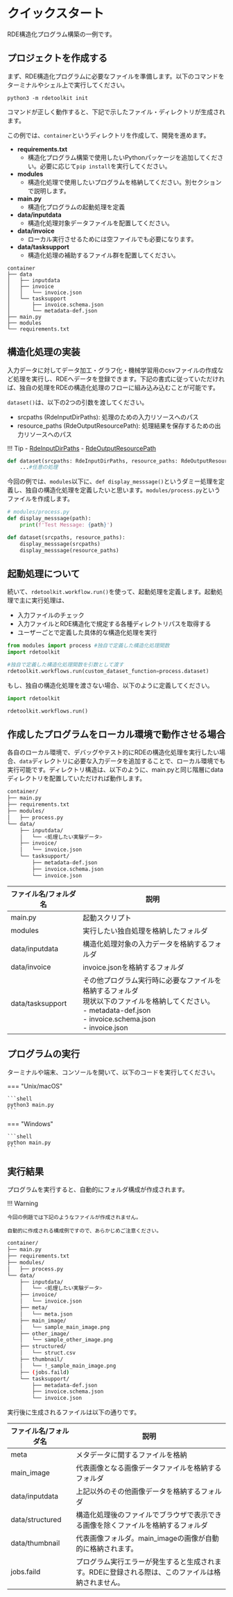 # クイックスタート

RDE構造化プログラム構築の一例です。

## プロジェクトを作成する

まず、RDE構造化プログラムに必要なファイルを準備します。以下のコマンドをターミナルやシェル上で実行してください。

```shell
python3 -m rdetoolkit init
```

コマンドが正しく動作すると、下記で示したファイル・ディレクトリが生成されます。

この例では、`container`というディレクトリを作成して、開発を進めます。

- **requirements.txt**
    - 構造化プログラム構築で使用したいPythonパッケージを追加してください。必要に応じて`pip install`を実行してください。
- **modules**
    - 構造化処理で使用したいプログラムを格納してください。別セクションで説明します。
- **main.py**
    - 構造化プログラムの起動処理を定義
- **data/inputdata**
    - 構造化処理対象データファイルを配置してください。
- **data/invoice**
    - ローカル実行させるためには空ファイルでも必要になります。
- **data/tasksupport**
    - 構造化処理の補助するファイル群を配置してください。

```shell
container
├── data
│   ├── inputdata
│   ├── invoice
│   │   └── invoice.json
│   └── tasksupport
│       ├── invoice.schema.json
│       └── metadata-def.json
├── main.py
├── modules
└── requirements.txt
```

## 構造化処理の実装

入力データに対してデータ加工・グラフ化・機械学習用のcsvファイルの作成など処理を実行し、RDEへデータを登録できます。下記の書式に従っていただければ、独自の処理をRDEの構造化処理のフローに組み込み込むことが可能です。

`dataset()`は、以下の2つの引数を渡してください。

- srcpaths (RdeInputDirPaths): 処理のための入力リソースへのパス
- resource_paths (RdeOutputResourcePath): 処理結果を保存するための出力リソースへのパス

!!! Tip
    - [RdeInputDirPaths](rdetoolkit/models/rde2types.md/#RdeInputDirPaths)
    - [RdeOutputResourcePath](rdetoolkit/models/rde2types.md/#RdeOutputResourcePath)

```python
def dataset(srcpaths: RdeInputDirPaths, resource_paths: RdeOutputResourcePath):
    ...#任意の処理
```

今回の例では、`modules`以下に、`def display_messsage()`というダミー処理を定義し、独自の構造化処理を定義したいと思います。`modules/process.py`というファイルを作成します。

```python
# modules/process.py
def display_messsage(path):
    print(f'Test Message: {path}')

def dataset(srcpaths, resource_paths):
    display_messsage(srcpaths)
    display_messsage(resource_paths)
```

## 起動処理について

続いて、`rdetoolkit.workflow.run()`を使って、起動処理を定義します。起動処理で主に実行処理は、

- 入力ファイルのチェック
- 入力ファイルとRDE構造化で規定する各種ディレクトリパスを取得する
- ユーザーごとで定義した具体的な構造化処理を実行

```python
from modules import process #独自で定義した構造化処理関数
import rdetoolkit

#独自で定義した構造化処理関数を引数として渡す
rdetoolkit.workflows.run(custom_dataset_function=process.dataset)
```

もし、独自の構造化処理を渡さない場合、以下のように定義してください。

```python
import rdetoolkit

rdetoolkit.workflows.run()
```

## 作成したプログラムをローカル環境で動作させる場合

各自のローカル環境で、デバッグやテスト的にRDEの構造化処理を実行したい場合、`data`ディレクトリに必要な入力データを追加することで、ローカル環境でも実行可能です。ディレクトリ構造は、以下のように、main.pyと同じ階層にdataディレクトリを配置していただければ動作します。

```bash
container/
├── main.py
├── requirements.txt
├── modules/
│   ├── process.py
└── data/
    ├── inputdata/
    │   └── <処理したい実験データ>
    ├── invoice/
    │   └── invoice.json
    └── tasksupport/
        ├── metadata-def.json
        ├── invoice.schema.json
        └── invoice.json
```

| ファイル名/フォルダ名 | 説明 |
| ------------------ | --- |
| main.py            | 起動スクリプト |
| modules            | 実行したい独自処理を格納したフォルダ |
| data/inputdata     | 構造化処理対象の入力データを格納するフォルダ |
| data/invoice       | invoice.jsonを格納するフォルダ |
| data/tasksupport   | その他プログラム実行時に必要なファイルを格納するフォルダ<br>現状以下のファイルを格納してください。<br>- metadata-def.json <br>- invoice.schema.json <br>- invoice.json|

## プログラムの実行

ターミナルや端末、コンソールを開いて、以下のコードを実行してください。

=== "Unix/macOS"

    ```shell
    python3 main.py
    ```

=== "Windows"

    ```shell
    python main.py
    ```

## 実行結果

プログラムを実行すると、自動的にフォルダ構成が作成されます。

!!! Warning

    今回の例題では下記のようなファイルが作成されません。

    自動的に作成される構成例ですので、あらかじめご注意ください。

```bash
container/
├── main.py
├── requirements.txt
├── modules/
│   ├── process.py
└── data/
    ├── inputdata/
    │   └── <処理したい実験データ>
    ├── invoice/
    │   └── invoice.json
    ├── meta/
    │   └── meta.json
    ├── main_image/
    │   └── sample_main_image.png
    ├── other_image/
    │   └── sample_other_image.png
    ├── structured/
    │   └── struct.csv
    ├── thumbnail/
    │   └── !_sample_main_image.png
    ├── (jobs.faild)
    └── tasksupport/
        ├── metadata-def.json
        ├── invoice.schema.json
        └── invoice.json
```

実行後に生成されるファイルは以下の通りです。

| ファイル名/フォルダ名 | 説明 |
| ------------------ | --- |
| meta               | メタデータに関するファイルを格納 |
| main_image         | 代表画像となる画像データファイルを格納するフォルダ |
| data/inputdata     | 上記以外のその他画像データを格納するフォルダ |
| data/structured    | 構造化処理後のファイルでブラウザで表示できる画像を除くファイルを格納するフォルダ |
| data/thumbnail     | 代表画像フォルダ。main_imageの画像が自動的に格納されます。 |
| jobs.faild         | プログラム実行エラーが発生すると生成されます。RDEに登録される際は、このファイルは格納されません。 |
